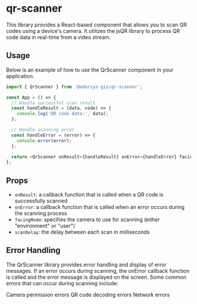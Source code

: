 # qr-scanner

This library provides a React-based component that allows you to scan QR codes using a device's camera. It utilizes the jsQR library to process QR code data in real-time from a video stream.

## Usage

Below is an example of how to use the QrScanner component in your application.

```ts
import { QrScanner } from '@adorsys-gis/qr-scanner';

const App = () => {
  // Handle successful scan result
  const handleResult = (data, code) => {
    console.log('QR code data:', data);
  };

  // Handle scanning error
  const handleError = (error) => {
    console.error(error);
  };

  return <QrScanner onResult={handleResult} onError={handleError} facingMode="environment" scanDelay={500} />;
};
```

## Props

- `onResult`: a callback function that is called when a QR code is successfully scanned
- `onError`: a callback function that is called when an error occurs during the scanning process
- `facingMode`: specifies the camera to use for scanning (either "environment" or "user")
- `scanDelay`: the delay between each scan in milliseconds

## Error Handling

The QrScanner library provides error handling and display of error messages. If an error occurs during scanning, the onError callback function is called and the error message is displayed on the screen. Some common errors that can occur during scanning include:

Camera permission errors
QR code decoding errors
Network errors
